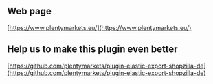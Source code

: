 ## Web page
 
[https://www.plentymarkets.eu/](https://www.plentymarkets.eu/)

## Help us to make this plugin even better

[https://github.com/plentymarkets/plugin-elastic-export-shopzilla-de](https://github.com/plentymarkets/plugin-elastic-export-shopzilla-de)
